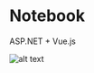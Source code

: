 # Notebook

ASP.NET + Vue.js

![alt text](https://drive.google.com/file/d/10FqGH8mf8USmx2cqaG2FFa5OtfP9jsYG/view?usp=sharing "Описание будет тут")